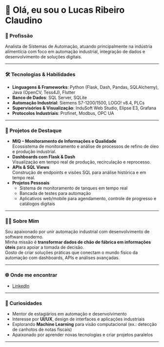 # 👋 Olá, eu sou o Lucas Ribeiro Claudino

### 💼 Profissão
Analista de Sistemas de Automação, atuando principalmente na indústria alimentícia com foco em automação industrial, integração de dados e desenvolvimento de soluções digitais.

---

### 🛠️ Tecnologias & Habilidades
- **Linguagens & Frameworks**: Python (Flask, Dash, Pandas, SQLAlchemy), Java (OpenCV, Tess4J), Flutter
- **Banco de Dados**: SQL Server, SQLite  
- **Automação Industrial**: Siemens S7-1200/1500, LOGO! v8.4, PLCs  
- **Supervisórios & Visualização**: InduSoft Web Studio, Elipse E3, Grafana  
- **Protocolos Industriais**: Profinet, Modbus, OPC UA  

---

### 🚀 Projetos de Destaque
- **MIQ – Monitoramento de Informações e Qualidade**  
  Ecossistema de monitoramento e análise de processos de refino de óleo e produção industrial.  
- **Dashboards com Flask & Dash**  
  Visualização em tempo real de produção, recirculação e reprocesso.  
- **APIs & SQL Views**  
  Construção de endpoints e visões SQL para análise histórica e em tempo real.  
- **Projetos Pessoais**  
  - Sistema de monitoramento de tanques em tempo real  
  - Bancada de testes para automação  
  - Aplicativos web/mobile para agendamento, controle de progresso e catálogos digitais  

---

### 👨‍💻 Sobre Mim
Sou apaixonado por unir automação industrial com desenvolvimento de software moderno.  
Minha missão é **transformar dados de chão de fábrica em informações úteis** para apoiar a tomada de decisão.  
Gosto de criar soluções práticas que conectam o mundo físico da automação com dashboards, APIs e análises avançadas.  

---

### 🌐 Onde me encontrar
- [LinkedIn](www.linkedin.com/in/lucas-rc00)

---

### 🎯 Curiosidades
- Mentor de estagiários em automação e desenvolvimento  
- Interesse por **UI/UX**, design de interfaces e aplicações industriais  
- Explorando **Machine Learning** para visão computacional (ex.: detecção de canhotos de notas fiscais)  
- Apaixonado por aprender novas tecnologias e criar projetos paralelos  

---
